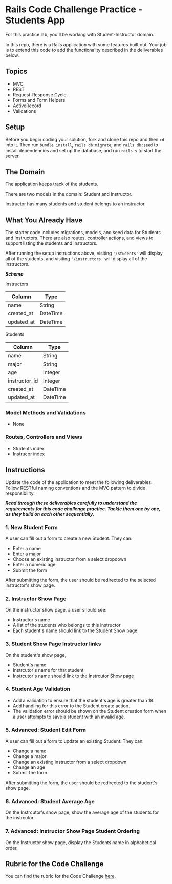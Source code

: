 # Rails Code Challenge Practice - Students App

For this practice lab, you'll be working with Student-Instructor domain.

In this repo, there is a Rails application with some features built out. Your job is to extend this code to add the functionality described in the deliverables below.

## Topics

- MVC
- REST
- Request-Response Cycle
- Forms and Form Helpers
- ActiveRecord
- Validations

## Setup

Before you begin coding your solution, fork and clone this repo and then `cd` into it. Then run `bundle install`, `rails db:migrate`, and `rails db:seed` to install dependencies and set up the database, and run `rails s` to start the server.

## The Domain

The application keeps track of the students.

There are two models in the domain: Student and Instructor.

Instructor has many students and student belongs to an instructor.

## What You Already Have

The starter code includes migrations, models, and seed data for Students and Instructors. There are also routes, controller actions, and views to support listing the students and instructors.

After running the setup instructions above, visiting `'/students'` will display all of the students, and visiting `'/instructors'` will display all of the instructors.

***Schema***

Instructors

| Column | Type |
| ------------- | ------------- |
| name  | String  |
| created_at  | DateTime  |
| updated_at  | DateTime  |

Students

| Column | Type |
| ------------- | ------------- |
| name  | String  |
| major  | String  |
| age  | Integer  |
| instructor_id  | Integer  |
| created_at  | DateTime  |
| updated_at  | DateTime  |

### Model Methods and Validations

- None

### Routes, Controllers and Views

- Students index
- Instrucor index

## Instructions

Update the code of the application to meet the following deliverables. Follow RESTful naming conventions and the MVC pattern to divide responsibility.

***Read through these deliverables carefully to understand the requirements for this code challenge practice. Tackle them one by one, as they build on each other sequentially.***


### 1. New Student Form

A user can fill out a form to create a new Student. They can:

- Enter a name
- Enter a major
- Choose an existing instructor from a select dropdown
- Enter a numeric age
- Submit the form

After submitting the form, the user should be redirected to the selected instructor's show page.

### 2. Instructor Show Page

On the instructor show page, a user should see:

- Instructor's name
- A list of the students who belongs to this instructor
- Each student's name should link to the Student Show page

### 3. Student Show Page Instructor links

On the student's show page,

- Student's name
- Instrcutor's name for that student
- Instrcutor's name should link to the Instrcutor Show page

### 4. Student Age Validation

- Add a validation to ensure that the student's age is greater than 18.
- Add handling for this error to the Student create action. 
- The validation error should be shown on the Student creation form when a user attempts to save a student with an invalid age.

### 5. Advanced: Student Edit Form

A user can fill out a form to update an existing Student. They can:

- Change a name
- Change a major
- Change an existing instructor from a select dropdown
- Change an age
- Submit the form

After submitting the form, the user should be redirected to the student's show page.

### 6. Advanced: Student Average Age

On the Instrcutor's show page, show the average age of the students for the instrcutor.

### 7. Advanced: Instructor Show Page Student Ordering

On the Instructor show page, display the Students name in alphabetical order.

## Rubric for the Code Challenge

You can find the rubric for the Code Challenge [here](https://docs.google.com/document/d/1ttJQ1j4Gj2R6Q-Cu3eoseqXjqz1E1indMlIa9kejL4g/edit#heading=h.yi3uaat3he4a).